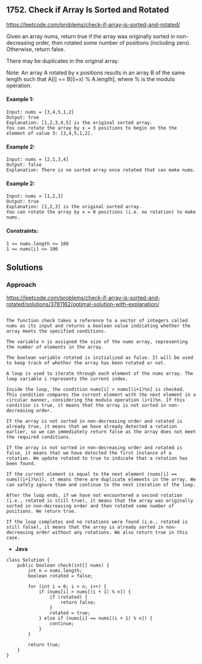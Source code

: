 ## 1752. Check if Array Is Sorted and Rotated



https://leetcode.com/problems/check-if-array-is-sorted-and-rotated/

Given an array nums, return true if the array was originally sorted in non-decreasing order, then rotated some number of positions (including zero). Otherwise, return false.

There may be duplicates in the original array.

Note: An array A rotated by x positions results in an array B of the same length such that A[i] == B[(i+x) % A.length], where % is the modulo operation.


#### Example 1:
```
Input: nums = [3,4,5,1,2]
Output: true
Explanation: [1,2,3,4,5] is the original sorted array.
You can rotate the array by x = 3 positions to begin on the the element of value 3: [3,4,5,1,2].
```

#### Example 2:
```
Input: nums = [2,1,3,4]
Output: false
Explanation: There is no sorted array once rotated that can make nums.
```

#### Example 2:
```
Input: nums = [1,2,3]
Output: true
Explanation: [1,2,3] is the original sorted array.
You can rotate the array by x = 0 positions (i.e. no rotation) to make nums.
```

#### Constraints:
```
1 <= nums.length <= 100
1 <= nums[i] <= 100
```

## Solutions


### Approach
https://leetcode.com/problems/check-if-array-is-sorted-and-rotated/solutions/3781162/optimal-solution-with-explanation/
```

The function check takes a reference to a vector of integers called nums as its input and returns a boolean value indicating whether the array meets the specified conditions.

The variable n is assigned the size of the nums array, representing the number of elements in the array.

The boolean variable rotated is initialized as false. It will be used to keep track of whether the array has been rotated or not.

A loop is used to iterate through each element of the nums array. The loop variable i represents the current index.

Inside the loop, the condition nums[i] > nums[(i+1)%n] is checked. This condition compares the current element with the next element in a circular manner, considering the modulo operation (i+1)%n. If this condition is true, it means that the array is not sorted in non-decreasing order.

If the array is not sorted in non-decreasing order and rotated is already true, it means that we have already detected a rotation earlier, so we can immediately return false as the array does not meet the required conditions.

If the array is not sorted in non-decreasing order and rotated is false, it means that we have detected the first instance of a rotation. We update rotated to true to indicate that a rotation has been found.

If the current element is equal to the next element (nums[i] == nums[(i+1)%n]), it means there are duplicate elements in the array. We can safely ignore them and continue to the next iteration of the loop.

After the loop ends, if we have not encountered a second rotation (i.e., rotated is still true), it means that the array was originally sorted in non-decreasing order and then rotated some number of positions. We return true.

If the loop completes and no rotations were found (i.e., rotated is still false), it means that the array is already sorted in non-decreasing order without any rotations. We also return true in this case.

```

* **Java**

```
class Solution {
    public boolean check(int[] nums) {
        int n = nums.length;
        boolean rotated = false;
        
        for (int i = 0; i < n; i++) {
            if (nums[i] > nums[(i + 1) % n]) {
                if (rotated) {
                    return false;
                }
                rotated = true;
            } else if (nums[i] == nums[(i + 1) % n]) {
                continue;
            }
        }
        
        return true;
    }
}
```